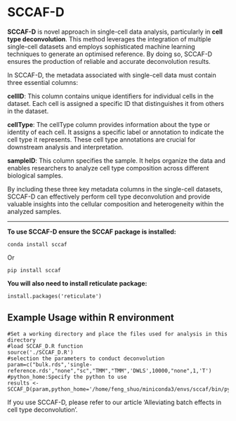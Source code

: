SCCAF-D
=====

**SCCAF-D** is novel approach in single-cell data analysis, particularly in **cell type deconvolution**. This method leverages the integration of multiple single-cell datasets and employs sophisticated machine learning techniques to generate an optimised reference. By doing so, SCCAF-D ensures the production of reliable and accurate deconvolution results.

In SCCAF-D, the metadata associated with single-cell data must contain three essential columns:

**cellID**: This column contains unique identifiers for individual cells in the dataset. Each cell is assigned a specific ID that distinguishes it from others in the dataset.

**cellType**: The cellType column provides information about the type or identity of each cell. It assigns a specific label or annotation to indicate the cell type it represents. These cell type annotations are crucial for downstream analysis and interpretation.

**sampleID**: This column specifies the sample. It helps organize the data and enables researchers to analyze cell type composition across different biological samples.

By including these three key metadata columns in the single-cell datasets, SCCAF-D can effectively perform cell type deconvolution and provide valuable insights into the cellular composition and heterogeneity within the analyzed samples.


----

**To use SCCAF-D ensure the SCCAF package is installed:**
```
conda install sccaf
```
Or

```
pip install sccaf
```

**You will also need to install reticulate package:**
```
install.packages('reticulate')
```
Example
Usage within R environment
--
```
#Set a working directory and place the files used for analysis in this directory
#load SCCAF_D.R function
source('./SCCAF_D.R')
#selection the parameters to conduct deconvolution
param=c("bulk.rds",'single-reference.rds',"none","sc","TMM","TMM",'DWLS',10000,"none",1,'T')
#python_home:Specify the python to use
results <- SCCAF_D(param,python_home='/home/feng_shuo/miniconda3/envs/sccaf/bin/python')
```
If you use SCCAF-D, please refer to our article ‘Alleviating batch effects in cell type deconvolution’.
